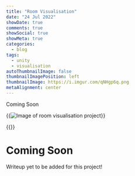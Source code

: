 ```yaml
---
title: "Room Visualisation"
date: "24 Jul 2022"
showDate: true
comments: true
showSocial: true
showMeta: true
categories:
  - blog
tags:
  - unity
  - visualisation
autoThumbnailImage: false 
thumbnailImagePosition: left
thumbnailImage: https://i.imgur.com/qNHgp6q.png
metaAlignment: center
---
```

  
Coming Soon

{{<image classes="fancybox center clear" src="https://i.imgur.com/ne2b16Q.png" thumbnail="https://i.imgur.com/ne2b16Q.png" group="group:clean-code-importance" thumbnail-width="70%" thumbnail-height="70%" title="Image of room visualisation project" >}}
<!--more-->
{{<toc>}}

# Coming Soon

Writeup yet to be added for this project!